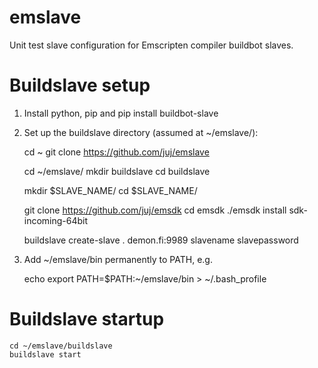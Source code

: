 # emslave
Unit test slave configuration for Emscripten compiler buildbot slaves.

# Buildslave setup

1. Install python, pip and pip install buildbot-slave

2. Set up the buildslave directory (assumed at ~/emslave/):

    cd ~
    git clone https://github.com/juj/emslave

    cd ~/emslave/
    mkdir buildslave
    cd buildslave

    mkdir $SLAVE_NAME/
    cd $SLAVE_NAME/

    git clone https://github.com/juj/emsdk
    cd emsdk
    ./emsdk install sdk-incoming-64bit

    buildslave create-slave . demon.fi:9989 slavename slavepassword

3. Add ~/emslave/bin permanently to PATH, e.g.

    echo export PATH=\$PATH:~/emslave/bin > ~/.bash_profile

# Buildslave startup

    cd ~/emslave/buildslave
    buildslave start

